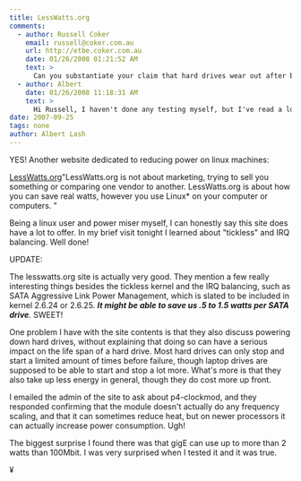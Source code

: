 ```yaml
---
title: LessWatts.org
comments:
  - author: Russell Coker
    email: russell@coker.com.au
    url: http://etbe.coker.com.au
    date: 01/26/2008 01:21:52 AM
    text: >
      Can you substantiate your claim that hard drives wear out after being stopped and started repeatedly?<br/><br/>I would expect that drives with such a feature are designed to have it used without dying.<br/><br/>The last time I had an opportunity to ask a senior person at a hard drive manufacturing company about such things I was told that they made drives which were designed to perform any combination of operations repeatedly for the duration of the warranty period...
  - author: Albert
    date: 01/26/2008 11:18:31 AM
    text: >
      Hi Russell, I haven't done any testing myself, but I've read a lot of materials concerning the matter. For hard drives, there are a few usage measurements, kind of like mileage in a automobile: hours of operation and start / stop cycles. Here is a link to Wikipedia which should help:<br/><br/><a href="http://en.wikipedia.org/wiki/Hard_disk#Landing_zones_and_load.2Funload_technology" rel="nofollow">http://en.wikipedia.org/wiki/Hard_disk#Landing_zones_and_load.2Funload_technology</a><br/><br/>You are absolutely correct about the warranty period though, if I understand correctly, desktop drives can start and stop 10 times per day and stay under the estimated number of start / stop cycles before failure.<br/><br/>In comparing desktop drives to notebook drives, most notebook drives have substantially higher estimated start / stop cycles before failure.
date: 2007-09-25
tags: none
author: Albert Lash
---
```

YES! Another website dedicated to reducing power on linux machines:

<a href="http://www.lesswatts.org/">LessWatts.org</a>"LessWatts.org is not about marketing, trying to sell you something or comparing one vendor to another. LessWatts.org is about how you can save real watts, however you use Linux* on your computer or computers. "

Being a linux user and power miser myself, I can honestly say this site does have a lot to offer. In my brief visit tonight I learned about "tickless" and IRQ balancing. Well done!

UPDATE:

The lesswatts.org site is actually very good. They mention a few really interesting things besides the tickless kernel and the IRQ balancing, such as SATA Aggressive Link Power Management, which is slated to be included in kernel 2.6.24 or 2.6.25. <strong><em>It might be able to save us .5 to 1.5 watts per SATA drive</em></strong>. SWEET!

One problem I have with the site contents is that they also discuss powering down hard drives, without explaining that doing so can have a serious impact on the life span of a hard drive. Most hard drives can only stop and start a limited amount of times before failure, though laptop drives are supposed to be able to start and stop a lot more. What's more is that they also take up less energy in general, though they do cost more up front.

I emailed the admin of the site to ask about p4-clockmod, and they responded confirming that the module doesn't actually do any frequency scaling, and that it can sometimes reduce heat, but on newer processors it can actually increase power consumption. Ugh!

The biggest surprise I found there was that gigE can use up to more than 2 watts than 100Mbit. I was very surprised when I tested it and it was true.

¥

